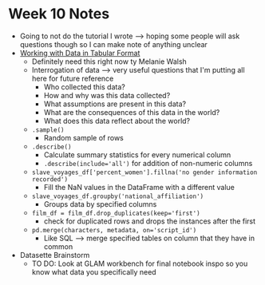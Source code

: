 # Week 10 Notes

- Going to not do the tutorial I wrote --> hoping some people will ask questions though so I can make note of anything unclear
- [Working with Data in Tabular Format](https://melaniewalsh.github.io/Intro-Cultural-Analytics/Data-Analysis/Data-Analysis.html)
  - Definitely need this right now ty Melanie Walsh
  - Interrogation of data --> very useful questions that I'm putting all here for future reference
    - Who collected this data?
    - How and why was this data collected?
    - What assumptions are present in this data?
    - What are the consequences of this data in the world?
    - What does this data reflect about the world?
  - `.sample()`
    - Random sample of rows
  - `.describe()`
    - Calculate summary statistics for every numerical column
    - `.describe(include='all')` for addition of non-numeric columns
  - `slave_voyages_df['percent_women'].fillna('no gender information recorded')`
    - Fill the NaN values in the DataFrame with a different value
  - `slave_voyages_df.groupby('national_affiliation')`
    - Groups data by specified columns
  - `film_df = film_df.drop_duplicates(keep='first')`
    - check for duplicated rows and drops the instances after the first
  - `pd.merge(characters, metadata, on='script_id')`
    - Like SQL --> merge specified tables on column that they have in common
- Datasette Brainstorm
  - TO DO: Look at GLAM workbench for final notebook inspo so you know what data you specifically need
